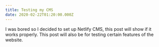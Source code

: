 ```yaml
---
title: Testing my CMS
date: 2020-02-22T01:20:00.000Z
---
```

I was bored so I decided to set up Netlify CMS, this post will show if it works properly. This post will also be for testing certain features of the website.
